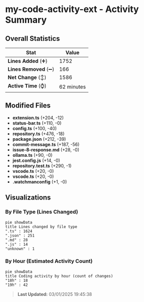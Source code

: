 # my-code-activity-ext - Activity Summary 

## Overall Statistics

| Stat                   | Value                                                             |
| ---------------------- | ----------------------------------------------------------------- |
| **Lines Added** (➕)   | 1752                                          |
| **Lines Removed** (➖) | 166                                        |
| **Net Change** (↕)    | 1586                |
| **Active Time** (⌚)   | 62 minutes |


## Modified Files
- **extension.ts** (+204, -12)
- **status-bar.ts** (+110, -0)
- **config.ts** (+100, -40)
- **repository.ts** (+476, -18)
- **package.json** (+212, -39)
- **commit-message.ts** (+187, -56)
- **issue-8-response.md** (+28, -0)
- **ollama.ts** (+90, -0)
- **jest.config.js** (+14, -0)
- **repository.test.ts** (+290, -1)
- **vscode.ts** (+20, -0)
- **vscode.ts** (+20, -0)
- **.watchmanconfig** (+1, -0)

## Visualizations

### By File Type (Lines Changed)

```mermaid
pie showData
title Lines changed by file type
".ts" : 1624
".json" : 251
".md" : 28
".js" : 14
"unknown" : 1
```

### By Hour (Estimated Activity Count)

```mermaid
pie showData
title Coding activity by hour (count of changes)
"18h" : 18
"19h" : 42
```


> **Last Updated:** 03/01/2025 19:45:38